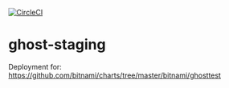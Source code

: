 [![CircleCI](https://circleci.com/gh/w3f/ghost-staging.svg?style=svg)](https://circleci.com/gh/w3f/ghost-staging)

# ghost-staging

Deployment for: https://github.com/bitnami/charts/tree/master/bitnami/ghosttest
